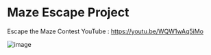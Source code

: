 # Maze Escape Project
Escape the Maze Contest YouTube : https://youtu.be/WQW1wAq5iMo


![image](https://github.com/parkjungchun/ProgrammersDevcourse_ObstacleAvoidance/assets/116256927/ffa06a22-fbe1-46f3-8ef5-569481efadc3)

